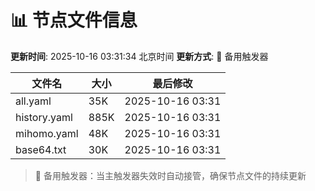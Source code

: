 # 📊 节点文件信息

**更新时间**: 2025-10-16 03:31:34 北京时间
**更新方式**: 🔄 备用触发器

| 文件名 | 大小 | 最后修改 |
|--------|------|----------|
| all.yaml | 35K | 2025-10-16 03:31 |
| history.yaml | 885K | 2025-10-16 03:31 |
| mihomo.yaml | 48K | 2025-10-16 03:31 |
| base64.txt | 30K | 2025-10-16 03:31 |

> 🔄 备用触发器：当主触发器失效时自动接管，确保节点文件的持续更新
